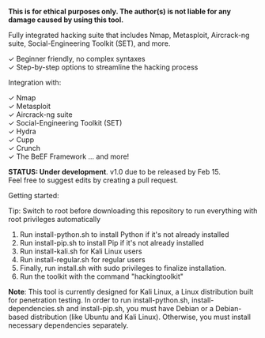 **This is for ethical purposes only. The author(s) is not liable for any damage caused by using this tool.**

Fully integrated hacking suite that includes Nmap, Metasploit, Aircrack-ng suite, Social-Engineering Toolkit (SET), and more.

✓ Beginner friendly, no complex syntaxes    
✓ Step-by-step options to streamline the hacking process        

Integration with: 

✓ Nmap     
✓ Metasploit      
✓ Aircrack-ng suite    
✓ Social-Engineering Toolkit (SET)      
✓ Hydra      
✓ Cupp     
✓ Crunch     
✓ The BeEF Framework ... and more!

**STATUS: Under development**. v1.0 due to be released by Feb 15.          
Feel free to suggest edits by creating a pull request.

Getting started:

Tip: Switch to root before downloading this repository to run everything with root privileges automatically

1. Run install-python.sh to install Python if it's not already installed
2. Run install-pip.sh to install Pip if it's not already installed
3. Run install-kali.sh for Kali Linux users
4. Run install-regular.sh for regular users
5. Finally, run install.sh with sudo privileges to finalize installation.
6. Run the toolkit with the command "hackingtoolkit" 

**Note**: This tool is currently designed for Kali Linux, a Linux distribution built for penetration testing. In order to run install-python.sh, install-dependencies.sh and install-pip.sh, you must have Debian or a Debian-based distribution (like Ubuntu and Kali Linux). Otherwise, you must install necessary dependencies separately.
